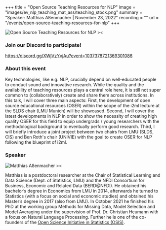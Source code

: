 +++
title = "Open Source Teaching Resources for NLP"
image = "images/ev_nlp_teaching_mat_ass/teaching_stock.png"
summary = "Speaker: Matthias Aßenmacher | November 23, 2022"
recording = ""
url = "/events/open-source-teaching-resources-for-nlp"
+++

<!--more-->

![Open Source Teaching Resources for NLP ><](/images/ev_nlp_teaching_mat_ass/teaching_stock.png)

### Join our Discord to participate!
https://discord.gg/XWjVzYvjAu?event=1037378721369301086


### About this event

Key technologies, like e.g. NLP, crucially depend on well-educated people to conduct sound and innovative research. While the quality and the availability of teaching resources plays a central role here, it is still not super common to (collaboratively) create and share them across institutions. In this talk, I will cover three main aspects:
First, the development of open source educational resources (OSER) within the scope of the i2ml lecture at the SLDS chair (LMU Munich) will be showcased. Second, I will cover the latest developments in NLP in order to show the necessity of creating high quality OSER for this field to equip undergrads / young researchers with the methodological background to eventually perform good research. Third, I will briefly introduce a joint project between two chairs from LMU (SLDS, CIS) and Ben Roth's chair (UNIVIE) with the goal to create OSER for NLP following the blueprint of i2ml.


### Speaker

![Matthias Aßenmacher ><](/images/ev_nlp_teaching_mat_ass/assenmacher.png)

Matthias is a postdoctoral researcher at the Chair of Statistical Learning and Data Science (Dept. of Statistics, LMU) and the NFDI Consortium for Business, Economic and Related Data (BERD@NFDI). He obtained his bachelor’s degree in Economics from LMU in 2014, afterwards he turned to Statistics (with a focus on social and economic studies) and obtained his Master’s degree in 2017 (also from LMU). In October 2021 he finished his PhD at the working group Methods for Missing Data, Model Selection and Model Averaging under the supervision of Prof. Dr. Christian Heumann with a focus on Natural Language Processing. Further he is one of the co-founders of the [Open Science Initiative in Statistics (OSIS)](https://www.statistik.uni-muenchen.de/institut/osis/index.html). 